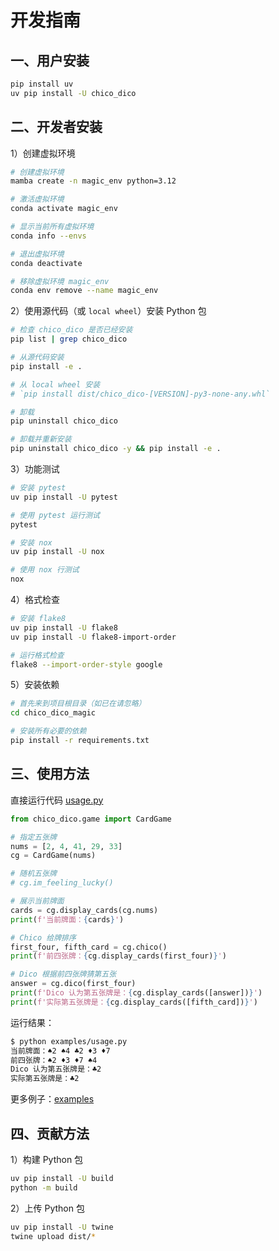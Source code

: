 # 开发指南

## 一、用户安装

```bash
pip install uv
uv pip install -U chico_dico
```

## 二、开发者安装

1）创建虚拟环境

```bash
# 创建虚拟环境
mamba create -n magic_env python=3.12

# 激活虚拟环境
conda activate magic_env

# 显示当前所有虚拟环境
conda info --envs

# 退出虚拟环境
conda deactivate

# 移除虚拟环境 magic_env
conda env remove --name magic_env
```

2）使用源代码（或 `local wheel`）安装 Python 包

```bash
# 检查 chico_dico 是否已经安装
pip list | grep chico_dico

# 从源代码安装
pip install -e .

# 从 local wheel 安装
# `pip install dist/chico_dico-[VERSION]-py3-none-any.whl`

# 卸载
pip uninstall chico_dico

# 卸载并重新安装
pip uninstall chico_dico -y && pip install -e .
```

3）功能测试

```bash
# 安装 pytest
uv pip install -U pytest

# 使用 pytest 运行测试
pytest

# 安装 nox
uv pip install -U nox

# 使用 nox 行测试
nox
```

4）格式检查

```bash
# 安装 flake8
uv pip install -U flake8
uv pip install -U flake8-import-order

# 运行格式检查
flake8 --import-order-style google
```

5）安装依赖

```bash
# 首先来到项目根目录（如已在请忽略）
cd chico_dico_magic

# 安装所有必要的依赖
pip install -r requirements.txt
```

## 三、使用方法

直接运行代码 [usage.py](../examples/usage.py)

```python
from chico_dico.game import CardGame

# 指定五张牌
nums = [2, 4, 41, 29, 33]
cg = CardGame(nums)

# 随机五张牌
# cg.im_feeling_lucky()

# 展示当前牌面
cards = cg.display_cards(cg.nums)
print(f'当前牌面：{cards}')

# Chico 给牌排序
first_four, fifth_card = cg.chico()
print(f'前四张牌：{cg.display_cards(first_four)}')

# Dico 根据前四张牌猜第五张
answer = cg.dico(first_four)
print(f'Dico 认为第五张牌是：{cg.display_cards([answer])}')
print(f'实际第五张牌是：{cg.display_cards([fifth_card])}')
```

运行结果：

```bash
$ python examples/usage.py
当前牌面：♠2 ♠4 ♣2 ♦3 ♦7
前四张牌：♠2 ♦3 ♦7 ♠4
Dico 认为第五张牌是：♣2
实际第五张牌是：♣2
```

更多例子：[examples](../examples/)

## 四、贡献方法

1）构建 Python 包

```bash
uv pip install -U build
python -m build
```

2）上传 Python 包

```bash
uv pip install -U twine
twine upload dist/*
```
